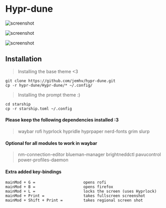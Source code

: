 # Hypr-dune

![screenshot](https://github.com/jemhv/hypr-dune/blob/main/assets/hypr-dune.png)

![screenshot](https://github.com/jemhv/hypr-dune/blob/main/assets/rofi.png)

![screenshot](https://github.com/jemhv/hypr-dune/blob/main/assets/lockscreen.png)

## Installation
> Installing the base theme <3

```
git clone https://github.com/jemhv/hypr-dune.git
cp -r hypr-dune/Hypr-dune/* ~/.config/

```
> Installing the prompt theme :)

```
cd starship
cp -r starship.toml ~/.config

```

#### Please keep the following dependencies installed :3

> waybar rofi hyprlock hypridle hyprpaper nerd-fonts grim slurp

#### Optional for all modules to work in waybar

>nm-connection-editor blueman-manager brightneddctl pavucontrol power-profiles-daemon

#### Extra added key-bindings
```
mainMod + G =                     opens rofi
mainMod + B =                     opens firefox
mainMod + L =                     locks the screen (uses Hyprlock)
mainMod + Print =                 takes fullscreen screenshot
mainMod + Shift + Print =         takes regional screen shot

```
